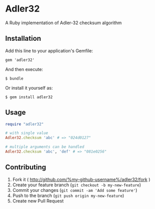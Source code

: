 # Adler32

A Ruby implementation of Adler-32 checksum algorithm

## Installation

Add this line to your application's Gemfile:

    gem 'adler32'

And then execute:

    $ bundle

Or install it yourself as:

    $ gem install adler32

## Usage

```ruby
require "adler32"

# with single value
Adler32.checksum 'abc' # => "024d0127"

# multiple arguments can be handled
Adler32.checksum 'abc', 'def' # => "081e0256"
```

## Contributing

1. Fork it ( http://github.com/%my-github-username%/adler32/fork )
2. Create your feature branch (`git checkout -b my-new-feature`)
3. Commit your changes (`git commit -am 'Add some feature'`)
4. Push to the branch (`git push origin my-new-feature`)
5. Create new Pull Request

